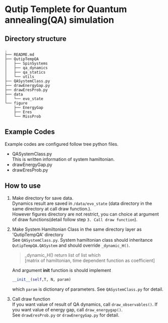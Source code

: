 # Qutip Templete for Quantum annealing(QA) simulation

## Directory structure

```
.
├── README.md
├── QutipTempQA
│   ├── SpinSystems
│   ├── qa_dynamics
│   ├── qa_statics
│   └── utils
├── QASystemClass.py
├── drawEnergyGap.py
├── drawEresProb.py
├── data
│   └── evo_state
└── figure
    ├── EnergyGap
    ├── Eres
    └── MissProb 
```

## Example Codes

Example codes are configured follow tree python files.

- QASystemClass.py  
    This is written information of system hamiltonian.
- drawEnergyGap.py  
- drawEresProb.py

## How to use

1. Make directory for save data.  
Dynamics result are saved in `/data/evo_state` 
(data directory in the same directory at call draw function.).  
However figures directory are not restrict, 
you can choice at argument of draw functions(detail follow step ``3. Call draw function``).

2. Make System Hamiltonian Class in the same directory layer
as 'QutipTempQA' directory  
    See ``QASystemClass.py``. 
    System hamiltonian class should inheritance 
    ``QutipTempQA.QASystem`` and should override 
    ``_dynamic_H()``.  
    
    > _dynamic_H() return list of list which  
     [matrix of hamiltonian, time dependent function as coefficient]
     
    And argument __init__ function is should implement
    ```python
    __init__(self,T, N, param)
    ```
    which ``param`` is dictionary of parameters.
     See ``QASystemClass.py`` for detail.
     
 3. Call draw function  
 If you want value of result of QA dynamics,
  call ``draw_observables()``.
 If you want value of energy gap, call ``draw_energygap()``.  
 See ``drawEresProb.py`` or ``drawEnergyGap.py`` for detail.
